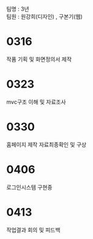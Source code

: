 팀명 : 3년<br />
팀원 : 원강희(디자인) , 구본기(웹) <br />

# 0316
작품 기획 및 화면정의서 제작
# 0323
mvc구조 이해 및 자료조사 
# 0330
홈페이지 제작 자료최종확인 및 구상
# 0406
로그인시스템 구현중
# 0413
작업결과 회의 및 피드백
